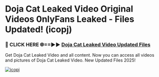 # Doja Cat Leaked Video Original Videos 0nlyFans Leaked - Files Updated! (icopj)

<h3>🔴 CLICK HERE 🌐==►► <a href="https://tinyurl.com/4seja8ks" rel="nofollow">Doja Cat Leaked Video Updated Files</a></h3>

Get Doja Cat Leaked Video and all content. Now you can access all videos and pictures of Doja Cat Leaked Video. New Updated Files 2025!

[![icopj](https://i.imgur.com/EWjZXRe.gif)](https://tinyurl.com/4seja8ks)
